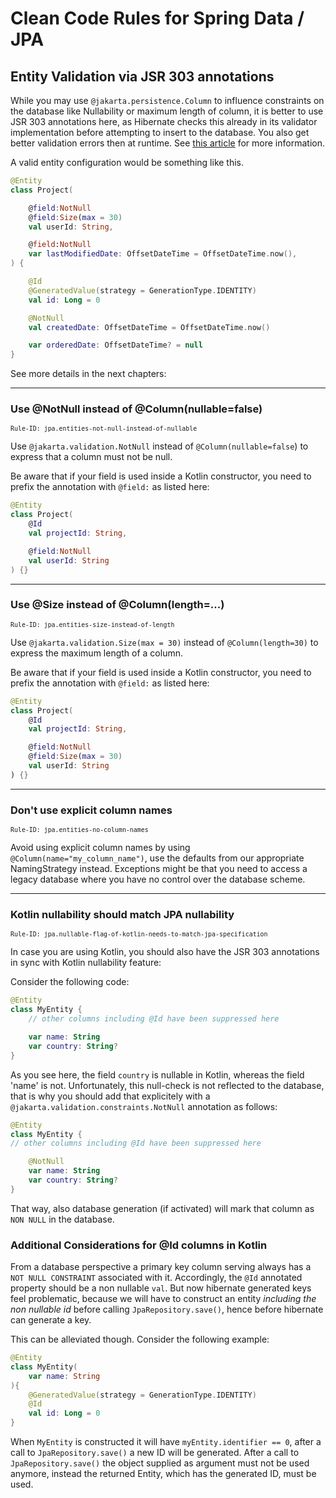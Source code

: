 # Clean Code Rules for Spring Data / JPA

## Entity Validation via JSR 303 annotations

While you may use `@jakarta.persistence.Column` to influence constraints on the database like Nullability or maximum
length of column, it is better to use JSR 303 annotations here, as Hibernate checks this already in its validator
implementation before attempting to insert to the database. You also get better validation errors then at runtime.
See [this article](https://www.baeldung.com/hibernate-notnull-vs-nullable) for more information.

A valid entity configuration would be something like this.

````kotlin
@Entity
class Project(

    @field:NotNull
    @field:Size(max = 30)
    val userId: String,

    @field:NotNull
    var lastModifiedDate: OffsetDateTime = OffsetDateTime.now(),
) {

    @Id
    @GeneratedValue(strategy = GenerationType.IDENTITY)
    val id: Long = 0

    @NotNull
    val createdDate: OffsetDateTime = OffsetDateTime.now()

    var orderedDate: OffsetDateTime? = null
}
````

See more details in the next chapters:

---
<a id="entities-not-null-instead-of-nullable"></a>
### Use @NotNull instead of @Column(nullable=false)
<sup>`Rule-ID: jpa.entities-not-null-instead-of-nullable`</sup>

Use `@jakarta.validation.NotNull` instead of `@Column(nullable=false`) to express that a column must not be null.

Be aware that if your field is used inside a Kotlin constructor, you need to prefix the annotation with `@field:`
as listed here:

````kotlin
@Entity
class Project(
    @Id
    val projectId: String,

    @field:NotNull
    val userId: String
) {}
````

---
<a id="entities-size-instead-of-length"></a>
### Use @Size instead of @Column(length=...)
<sup>`Rule-ID: jpa.entities-size-instead-of-length`</sup>

Use `@jakarta.validation.Size(max = 30)` instead of `@Column(length=30)` to express the maximum length of a column.

Be aware that if your field is used inside a Kotlin constructor, you need to prefix the annotation with `@field:`
as listed here:

````kotlin
@Entity
class Project(
    @Id
    val projectId: String,

    @field:NotNull
    @field:Size(max = 30)
    val userId: String
) {}
````

---
<a id="entities-no-column-names"></a>
### Don't use explicit column names 
<sup>`Rule-ID: jpa.entities-no-column-names`</sup>

Avoid using explicit column names by using `@Column(name="my_column_name")`, use the defaults from our appropriate
NamingStrategy instead. Exceptions might be that you need to access a legacy database where you have no control over
the database scheme.

--- 
<a id="nullable-flag-of-kotlin-needs-to-match-jpa-specification"></a>
### Kotlin nullability should match JPA nullability
<sup>`Rule-ID: jpa.nullable-flag-of-kotlin-needs-to-match-jpa-specification`</sup>

In case you are using Kotlin, you should also have the JSR 303 annotations in sync with Kotlin nullability feature:

Consider the following code:

````kotlin
@Entity
class MyEntity {
    // other columns including @Id have been suppressed here

    var name: String
    var country: String?
}
````

As you see here, the field `country` is nullable in Kotlin, whereas the field 'name' is not. Unfortunately,
this null-check is not reflected to the database, that is why you should add that explicitely with a
`@jakarta.validation.constraints.NotNull` annotation as follows:

````kotlin
@Entity
class MyEntity {
// other columns including @Id have been suppressed here

    @NotNull
    var name: String
    var country: String?
}
````

That way, also database generation (if activated) will mark that column as `NON NULL` in the database.

### Additional Considerations for @Id columns in Kotlin
From a database perspective a primary key column serving always has a `NOT NULL CONSTRAINT` associated with it.
Accordingly, the `@Id` annotated property should be a non nullable `val`.
But now hibernate generated keys feel problematic, because we will have to construct an entity *including the non nullable id*
before calling `JpaRepository.save()`, hence before hibernate can generate a key.

This can be alleviated though. Consider the following example:

````kotlin
@Entity
class MyEntity(
    var name: String
){
    @GeneratedValue(strategy = GenerationType.IDENTITY)
    @Id
    val id: Long = 0
}
````

When `MyEntity` is constructed it will have `myEntity.identifier == 0`,
after a  call to `JpaRepository.save()` a new ID will be generated. After a call to `JpaRepository.save()` the object supplied as
argument must not be used anymore, instead the returned Entity, which has the generated ID, must be used.
